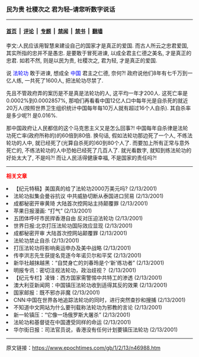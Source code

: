 ### 民为贵 社稷次之 君为轻–请您听数字说话

---

#### [首页](../../../..?n46988) &nbsp;|&nbsp; [评论](../../../../../epoch-comment?n46988) &nbsp;|&nbsp; [专题](../../../../../epoch-special?n46988) &nbsp;|&nbsp; [禁闻](../../../../../epoch-news?n46988) &nbsp;|&nbsp; [禁书](../../../../../books?n46988) &nbsp;|&nbsp; [翻墙](https://github.com/gfw-breaker/nogfw/blob/master/README.md?n46988)


<div class="post_content" id="artbody" itemprop="articleBody">
 <!-- article content begin -->
 <p>
  李文:人民应该用智慧来建设自己的国家才是真正的爱国. 而古人所云之忠君爱国, 其实所指的忠并不是愚忠. 是要敢于冒死进谏, 以成全君主仁德之美名, 才是真正的忠君. 如若不然, 则是以民为贵, 社稷次之, 君为轻, 才是真正的爱国.
 </p>
 <p>
  说
  <ok href="http://falundafa.org">
   <font color="blue">
    法轮功
   </font>
  </ok>
  敢于进谏, 想成全
  <ok href="http://www3.epochtimes.com/news/epochnews/main/2.html">
   <font color="blue">
    中国
   </font>
  </ok>
  君主之仁德, 奈何?! 政府说他们8年有七千万到一亿人练, 一共死了1600人, 把法轮功尽禁了.
 </p>
 <p>
  先且不管政府弄的案历是不是真是法轮功的人, 这平均一年才200人. 这死亡率是0.0002%到0.0002857%, 那咱们再看看中国12亿人口中每年光是自杀死的就近20万人(按照世界卫生组织统计中国每年每10万人就有超过16个人自杀). 其自杀率是多少呢?! 是0.016%.
 </p>
 <p>
  那中国政府让人民都信的这个马克思主义又是怎么回事?! 中国每年自杀律是法轮功死亡率(政府所称的)的60倍到80倍. 换句话, 假如法轮功那边死了一个人, 不练法轮功的人中, 就已经死了(光算自杀死的)60到80个人了. 而要加上所有正常与意外死亡的, 不练法轮功的人中恐帕已经死了几百人了. 就光看数字, 就知到练法轮功的好处太大了, 不是吗?! 而让人民活得健康幸福, 不是国家的责任吗?!
 </p>
 <hr/>
 <p>
  <b>
   <font color="red">
    相关文章
   </font>
  </b>
  <br/>
 </p>
 <li>
  <ok href="http://epochtimes.com/news/epochnews/newscontent.asp?ID=46976" target="_blank">
   【纪元特稿】美国真的给了法轮功2000万美元吗?
  </ok>
  (2/13/2001)
  <li>
   <ok href="http://epochtimes.com/news/epochnews/newscontent.asp?ID=46970" target="_blank">
    法轮功拟集会曼谷抗议 中共威胁切断从泰国进口贸易
   </ok>
   (2/13/2001)
   <li>
    <ok href="http://epochtimes.com/news/epochnews/newscontent.asp?ID=46968" target="_blank">
     成都秘密开审黄琦  大陆首次控网站主持颠覆罪
    </ok>
    (2/13/2001)
    <li>
     <ok href="http://epochtimes.com/news/epochnews/newscontent.asp?ID=46932" target="_blank">
      苹果日报漫画:  “打气”
     </ok>
     (2/13/2001)
     <li>
      <ok href="http://epochtimes.com/news/epochnews/newscontent.asp?ID=46923" target="_blank">
       五团体呼吁市民捍香港自由 反对压迫法轮功
      </ok>
      (2/13/2001)
      <li>
       <ok href="http://epochtimes.com/news/epochnews/newscontent.asp?ID=46919" target="_blank">
        世界日报:北京打压法轮功国际效应显现
       </ok>
       (2/13/2001)
       <li>
        <ok href="http://epochtimes.com/news/epochnews/newscontent.asp?ID=46913" target="_blank">
         成都秘密开审 大陆首次控网站颠覆罪
        </ok>
        (2/13/2001)
        <li>
         <ok href="http://epochtimes.com/news/epochnews/newscontent.asp?ID=46871" target="_blank">
          法轮功禁止自杀
         </ok>
         (2/13/2001)
         <li>
          <ok href="http://epochtimes.com/news/epochnews/newscontent.asp?ID=46854" target="_blank">
           打压法轮功将影响奥运申办及美中战略
          </ok>
          (2/13/2001)
          <li>
           <ok href="http://epochtimes.com/news/epochnews/newscontent.asp?ID=46747" target="_blank">
            传李洪志先生获提名竞逐今年诺贝尔和平奖
           </ok>
           (2/13/2001)
           <li>
            <ok href="http://epochtimes.com/news/epochnews/newscontent.asp?ID=46735" target="_blank">
             新华社越抹越黑：“自焚身亡的刘春玲是个‘新’练功者”
            </ok>
            (2/13/2001)
            <li>
             <ok href="http://epochtimes.com/news/epochnews/newscontent.asp?ID=46723" target="_blank">
              明报专讯：密切注视法轮功，政治歧视？
             </ok>
             (2/13/2001)
             <li>
              <ok href="http://epochtimes.com/news/epochnews/newscontent.asp?ID=46682" target="_blank">
               【纪元专栏】凌锋：西方国家需警惕中共特工的渗透
              </ok>
              (2/13/2001)
              <li>
               <ok href="http://epochtimes.com/news/epochnews/newscontent.asp?ID=46646" target="_blank">
                澳大利亚新闻网：中国镇压法轮功收到适得其反的效果
               </ok>
               (2/13/2001)
               <li>
                <ok href="http://epochtimes.com/news/epochnews/newscontent.asp?ID=46642" target="_blank">
                 国家邮报：既不邪亦非魔
                </ok>
                (2/13/2001)
                <li>
                 <ok href="http://epochtimes.com/news/epochnews/newscontent.asp?ID=46641" target="_blank">
                  CNN:中国在世界各地追踪法轮功的同时，进行突然查抄和搜捕
                 </ok>
                 (2/13/2001)
                 <li>
                  <ok href="http://epochtimes.com/news/epochnews/newscontent.asp?ID=46639" target="_blank">
                   不知道中文网站为什么要刊载称法轮功为邪教的言论
                  </ok>
                  (2/13/2001)
                  <li>
                   <ok href="http://epochtimes.com/news/epochnews/newscontent.asp?ID=46664" target="_blank">
                    新一轮镇压：“它像一场俄罗斯大屠杀”
                   </ok>
                   (2/13/2001)
                   <li>
                    <ok href="http://epochtimes.com/news/epochnews/newscontent.asp?ID=46634" target="_blank">
                     法轮功和基督徒在中国遭受同样的命运
                    </ok>
                    (2/13/2001)
                    <li>
                     <ok href="http://epochtimes.com/news/epochnews/newscontent.asp?ID=46651" target="_blank">
                      华尔街日报：司法官员说，香港没有任何计划要镇压法轮功
                     </ok>
                     (2/13/2001)
                     <br/>
                     <!-- article content end -->
                     <div id="below_article_ad">
                     </div>
                    </li>
                   </li>
                  </li>
                 </li>
                </li>
               </li>
              </li>
             </li>
            </li>
           </li>
          </li>
         </li>
        </li>
       </li>
      </li>
     </li>
    </li>
   </li>
  </li>
 </li>
</div>


---

原文链接：https://www.epochtimes.com/gb/1/2/13/n46988.htm